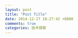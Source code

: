 ```yaml
---
layout: post
title: "Post Title"
date: 2014-12-17 18:27:42 +0800
comments: true
categories: 技术探索
---
```

